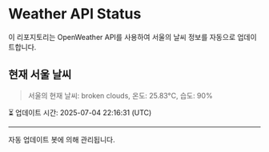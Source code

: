 
# Weather API Status

이 리포지토리는 OpenWeather API를 사용하여 서울의 날씨 정보를 자동으로 업데이트합니다.

## 현재 서울 날씨
> 서울의 현재 날씨: broken clouds, 온도: 25.83°C, 습도: 90%

⏳ 업데이트 시간: 2025-07-04 22:16:31 (UTC)

---
자동 업데이트 봇에 의해 관리됩니다.
